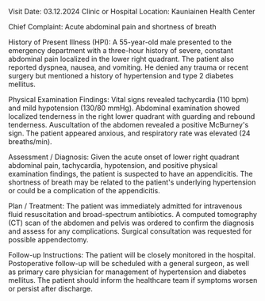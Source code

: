  Visit Date: 03.12.2024
Clinic or Hospital Location: Kauniainen Health Center

Chief Complaint: Acute abdominal pain and shortness of breath

History of Present Illness (HPI): A 55-year-old male presented to the emergency department with a three-hour history of severe, constant abdominal pain localized in the lower right quadrant. The patient also reported dyspnea, nausea, and vomiting. He denied any trauma or recent surgery but mentioned a history of hypertension and type 2 diabetes mellitus.

Physical Examination Findings: Vital signs revealed tachycardia (110 bpm) and mild hypotension (130/80 mmHg). Abdominal examination showed localized tenderness in the right lower quadrant with guarding and rebound tenderness. Auscultation of the abdomen revealed a positive McBurney's sign. The patient appeared anxious, and respiratory rate was elevated (24 breaths/min).

Assessment / Diagnosis: Given the acute onset of lower right quadrant abdominal pain, tachycardia, hypotension, and positive physical examination findings, the patient is suspected to have an appendicitis. The shortness of breath may be related to the patient's underlying hypertension or could be a complication of the appendicitis.

Plan / Treatment: The patient was immediately admitted for intravenous fluid resuscitation and broad-spectrum antibiotics. A computed tomography (CT) scan of the abdomen and pelvis was ordered to confirm the diagnosis and assess for any complications. Surgical consultation was requested for possible appendectomy.

Follow-up Instructions: The patient will be closely monitored in the hospital. Postoperative follow-up will be scheduled with a general surgeon, as well as primary care physician for management of hypertension and diabetes mellitus. The patient should inform the healthcare team if symptoms worsen or persist after discharge.